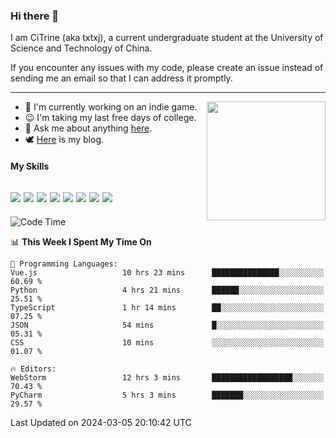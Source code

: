 ### Hi there 👋

I am CiTrine (aka txtxj), a current undergraduate student at the University of Science and Technology of China.

If you encounter any issues with my code, please create an issue instead of sending me an email so that I can address it promptly.

---

<img align="right" height="190" src="http://github-profile-summary-cards.vercel.app/api/cards/stats?username=txtxj&theme=vue">

- 🌱 I'm currently working on an indie game.
- 😉 I'm taking my last free days of college.
- 💬 Ask me about anything [here](https://github.com/txtxj/txtxj/issues).
- 🕊️ [Here](https://txtxj.top) is my blog.

#### My Skills

![](https://img.shields.io/badge/Unity-000000?logo=unity&logoColor=fff)
![](https://img.shields.io/badge/C%23-239120?logo=csharp&logoColor=fff)
![](https://img.shields.io/badge/Python-3e74a2?logo=python&logoColor=fff)
![](https://img.shields.io/badge/C++-65318e?logo=cplusplus&logoColor=fff)
![](https://img.shields.io/badge/C-5654a2?logo=c&logoColor=fff)
![](https://img.shields.io/badge/Vue-4FC08D?logo=vuedotjs&logoColor=fff)
![](https://img.shields.io/badge/Blender-f5792a?logo=blender&logoColor=fff)
![](https://img.shields.io/badge/MS%20SQL-cc2927?logo=microsoftsqlserver&logoColor=fff)
---

<!--START_SECTION:waka-->
![Code Time](http://img.shields.io/badge/Code%20Time-1%2C638%20hrs%2015%20mins-blue)

📊 **This Week I Spent My Time On** 

```text
💬 Programming Languages: 
Vue.js                   10 hrs 23 mins      ███████████████░░░░░░░░░░   60.69 % 
Python                   4 hrs 21 mins       ██████░░░░░░░░░░░░░░░░░░░   25.51 % 
TypeScript               1 hr 14 mins        ██░░░░░░░░░░░░░░░░░░░░░░░   07.25 % 
JSON                     54 mins             █░░░░░░░░░░░░░░░░░░░░░░░░   05.31 % 
CSS                      10 mins             ░░░░░░░░░░░░░░░░░░░░░░░░░   01.07 % 

🔥 Editors: 
WebStorm                 12 hrs 3 mins       ██████████████████░░░░░░░   70.43 % 
PyCharm                  5 hrs 3 mins        ███████░░░░░░░░░░░░░░░░░░   29.57 % 
```


 Last Updated on 2024-03-05 20:10:42 UTC
<!--END_SECTION:waka-->
